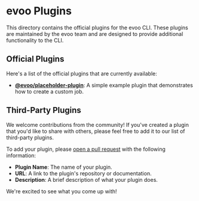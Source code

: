 # evoo Plugins

This directory contains the official plugins for the evoo CLI. These plugins are maintained by the evoo team and are designed to provide additional functionality to the CLI.

## Official Plugins

Here's a list of the official plugins that are currently available:

- **[@evoo/placeholder-plugin](./placeholder)**: A simple example plugin that demonstrates how to create a custom job.

## Third-Party Plugins

We welcome contributions from the community! If you've created a plugin that you'd like to share with others, please feel free to add it to our list of third-party plugins.

To add your plugin, please [open a pull request](https://github.com/programming-with-ia/evoo/pulls) with the following information:

- **Plugin Name**: The name of your plugin.
- **URL**: A link to the plugin's repository or documentation.
- **Description**: A brief description of what your plugin does.

We're excited to see what you come up with!

